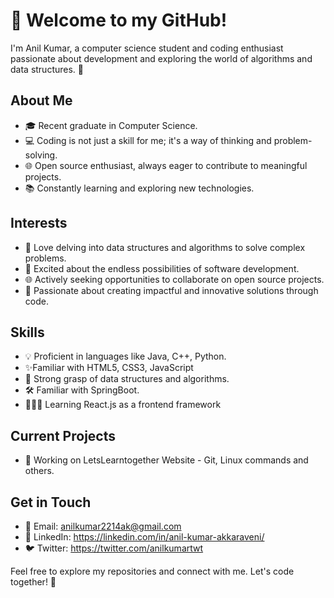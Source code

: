 # 🌟 Welcome to my GitHub!

I'm Anil Kumar, a computer science student and coding enthusiast passionate about development and exploring the world of algorithms and data structures. 🚀

## About Me

- 🎓 Recent graduate in Computer Science.
- 💻 Coding is not just a skill for me; it's a way of thinking and problem-solving.
- 🌐 Open source enthusiast, always eager to contribute to meaningful projects.
- 📚 Constantly learning and exploring new technologies.

## Interests

- 👾 Love delving into data structures and algorithms to solve complex problems.
- 🚀 Excited about the endless possibilities of software development.
- 🌐 Actively seeking opportunities to collaborate on open source projects.
- 💖 Passionate about creating impactful and innovative solutions through code.

## Skills

- 💡 Proficient in languages like Java, C++, Python.
- ✨Familiar with HTML5, CSS3, JavaScript
- 🧠 Strong grasp of data structures and algorithms.
- 🛠️ Familiar with SpringBoot.
- 👨🏻‍💻 Learning React.js as a frontend framework

## Current Projects

- 🚀 Working on LetsLearntogether Website - Git, Linux commands and others.

## Get in Touch

- 📧 Email: anilkumar2214ak@gmail.com
- 🔗 LinkedIn: https://linkedin.com/in/anil-kumar-akkaraveni/
- 🐦 Twitter: https://twitter.com/anilkumartwt

Feel free to explore my repositories and connect with me. Let's code together! 🚀
